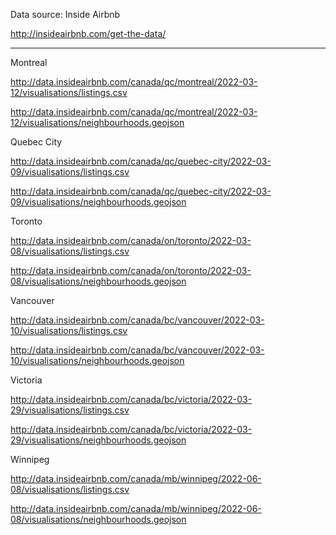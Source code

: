 Data source: Inside Airbnb

http://insideairbnb.com/get-the-data/

------------------------------------------------------------------------------------------------------

Montreal

http://data.insideairbnb.com/canada/qc/montreal/2022-03-12/visualisations/listings.csv

http://data.insideairbnb.com/canada/qc/montreal/2022-03-12/visualisations/neighbourhoods.geojson

Quebec City

http://data.insideairbnb.com/canada/qc/quebec-city/2022-03-09/visualisations/listings.csv

http://data.insideairbnb.com/canada/qc/quebec-city/2022-03-09/visualisations/neighbourhoods.geojson

Toronto

http://data.insideairbnb.com/canada/on/toronto/2022-03-08/visualisations/listings.csv

http://data.insideairbnb.com/canada/on/toronto/2022-03-08/visualisations/neighbourhoods.geojson

Vancouver

http://data.insideairbnb.com/canada/bc/vancouver/2022-03-10/visualisations/listings.csv

http://data.insideairbnb.com/canada/bc/vancouver/2022-03-10/visualisations/neighbourhoods.geojson

Victoria

http://data.insideairbnb.com/canada/bc/victoria/2022-03-29/visualisations/listings.csv

http://data.insideairbnb.com/canada/bc/victoria/2022-03-29/visualisations/neighbourhoods.geojson

Winnipeg

http://data.insideairbnb.com/canada/mb/winnipeg/2022-06-08/visualisations/listings.csv

http://data.insideairbnb.com/canada/mb/winnipeg/2022-06-08/visualisations/neighbourhoods.geojson
